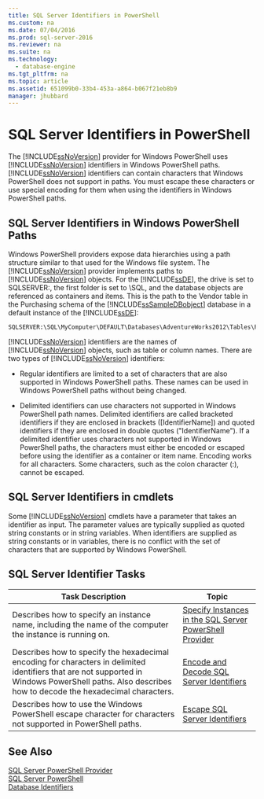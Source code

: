 ```yaml
---
title: SQL Server Identifiers in PowerShell
ms.custom: na
ms.date: 07/04/2016
ms.prod: sql-server-2016
ms.reviewer: na
ms.suite: na
ms.technology: 
  - database-engine
ms.tgt_pltfrm: na
ms.topic: article
ms.assetid: 651099b0-33b4-453a-a864-b067f21eb8b9
manager: jhubbard
---
```

# SQL Server Identifiers in PowerShell
The [!INCLUDE[ssNoVersion](../../Topics/TopicNameContainA/includes/ssNoVersion_md.md)] provider for Windows PowerShell uses [!INCLUDE[ssNoVersion](../../Topics/TopicNameContainA/includes/ssNoVersion_md.md)] identifiers in Windows PowerShell paths. [!INCLUDE[ssNoVersion](../../Topics/TopicNameContainA/includes/ssNoVersion_md.md)] identifiers can contain characters that Windows PowerShell does not support in paths. You must escape these characters or use special encoding for them when using the identifiers in Windows PowerShell paths.  
  
## SQL Server Identifiers in Windows PowerShell Paths  
 Windows PowerShell providers expose data hierarchies using a path structure similar to that used for the Windows file system. The [!INCLUDE[ssNoVersion](../../Topics/TopicNameContainA/includes/ssNoVersion_md.md)] provider implements paths to [!INCLUDE[ssNoVersion](../../Topics/TopicNameContainA/includes/ssNoVersion_md.md)] objects. For the [!INCLUDE[ssDE](../../Topics/TopicNameContainA/includes/ssDE_md.md)], the drive is set to SQLSERVER:, the first folder is set to \SQL, and the database objects are referenced as containers and items. This is the path to the Vendor table in the Purchasing schema of the [!INCLUDE[ssSampleDBobject](../../Topics/TopicNameContainA/includes/ssSampleDBobject_md.md)] database in a default instance of the [!INCLUDE[ssDE](../../Topics/TopicNameContainA/includes/ssDE_md.md)]:  
  
```  
SQLSERVER:\SQL\MyComputer\DEFAULT\Databases\AdventureWorks2012\Tables\Purchasing.Vendor  
```  
  
 [!INCLUDE[ssNoVersion](../../Topics/TopicNameContainA/includes/ssNoVersion_md.md)] identifiers are the names of [!INCLUDE[ssNoVersion](../../Topics/TopicNameContainA/includes/ssNoVersion_md.md)] objects, such as table or column names. There are two types of [!INCLUDE[ssNoVersion](../../Topics/TopicNameContainA/includes/ssNoVersion_md.md)] identifiers:  
  
-   Regular identifiers are limited to a set of characters that are also supported in Windows PowerShell paths. These names can be used in Windows PowerShell paths without being changed.  
  
-   Delimited identifiers can use characters not supported in Windows PowerShell path names. Delimited identifiers are called bracketed identifiers if they are enclosed in brackets ([IdentifierName]) and quoted identifiers if they are enclosed in double quotes ("IdentifierName"). If a delimited identifier uses characters not supported in Windows PowerShell paths, the characters must either be encoded or escaped before using the identifier as a container or item name. Encoding works for all characters. Some characters, such as the colon character (:), cannot be escaped.  
  
## SQL Server Identifiers in cmdlets  
 Some [!INCLUDE[ssNoVersion](../../Topics/TopicNameContainA/includes/ssNoVersion_md.md)] cmdlets have a parameter that takes an identifier as input. The parameter values are typically supplied as quoted string constants or in string variables. When identifiers are supplied as string constants or in variables, there is no conflict with the set of characters that are supported by Windows PowerShell.  
  
## SQL Server Identifier Tasks  
  
|Task Description|Topic|  
|----------------------|-----------|  
|Describes how to specify an instance name, including the name of the computer the instance is running on.|[Specify Instances in the SQL Server PowerShell Provider](../../Topics/TopicNameNotContainA/Specify-Instances-in-the-SQL-Server-PowerShell-Provider.md)|  
|Describes how to specify the hexadecimal encoding for characters in delimited identifiers that are not supported in Windows PowerShell paths. Also describes how to decode the hexadecimal characters.|[Encode and Decode SQL Server Identifiers](../../Topics/TopicNameNotContainA/Encode-and-Decode-SQL-Server-Identifiers.md)|  
|Describes how to use the Windows PowerShell escape character for characters not supported in PowerShell paths.|[Escape SQL Server Identifiers](../../Topics/TopicNameNotContainA/Escape-SQL-Server-Identifiers.md)|  
  
## See Also  
 [SQL Server PowerShell Provider](../../Topics/TopicNameNotContainA/SQL-Server-PowerShell-Provider.md)   
 [SQL Server PowerShell](../../Topics/TopicNameNotContainA/SQL-Server-PowerShell.md)   
 [Database Identifiers](../../Topics/TopicNameNotContainA/Database-Identifiers.md)
